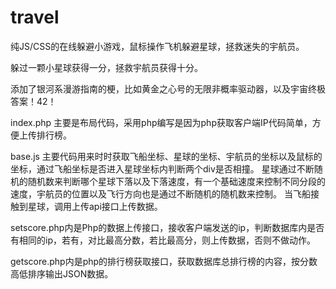 # travel
纯JS/CSS的在线躲避小游戏，鼠标操作飞机躲避星球，拯救迷失的宇航员。

躲过一颗小星球获得一分，拯救宇航员获得十分。

添加了银河系漫游指南的梗，比如黄金之心号的无限非概率驱动器，以及宇宙终极答案！42！

index.php 
主要是布局代码，采用php编写是因为php获取客户端IP代码简单，方便上传排行榜。

base.js
主要代码用来时时获取飞船坐标、星球的坐标、宇航员的坐标以及鼠标的坐标，通过飞船坐标是否进入星球坐标内判断两个div是否相撞。
星球通过不断随机的随机数来判断哪个星球下落以及下落速度，有一个基础速度来控制不同分段的速度，宇航员的位置以及飞行方向也是通过不断随机的随机数来控制。
当飞船接触到星球，调用上传api接口上传数据。

setscore.php内是Php的数据上传接口，接收客户端发送的ip，判断数据库内是否有相同的ip，若有，对比最高分数，若比最高分，则上传数据，否则不做动作。

getscore.php内是php的排行榜获取接口，获取数据库总排行榜的内容，按分数高低排序输出JSON数据。
